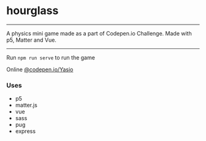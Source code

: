 # hourglass

---

A physics mini game made as a part of Codepen.io Challenge. 
Made with p5, Matter and Vue.

---

Run
`npm run serve`
to run the game

Online
[@codepen.io/Yasio](https://codepen.io/Yasio/full/mzdNYV/)

### Uses

* p5
* matter.js
* vue
* sass
* pug
* express
